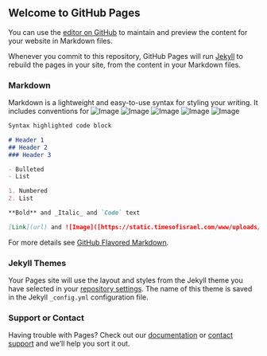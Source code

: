 ## Welcome to GitHub Pages

You can use the [editor on GitHub](https://github.com/kalutes/CS193_Fall18_Lab1/edit/master/index.md) to maintain and preview the content for your website in Markdown files.

Whenever you commit to this repository, GitHub Pages will run [Jekyll](https://jekyllrb.com/) to rebuild the pages in your site, from the content in your Markdown files.

### Markdown

Markdown is a lightweight and easy-to-use syntax for styling your writing. It includes conventions for
![Image](https://static.timesofisrael.com/www/uploads/2018/02/AP_17125344886020-e1518519835333.jpg) ![Image]([https://static.timesofisrael.com/www/uploads/2018/02/AP_17125344886020-e1518519835333.jpg]) ![Image](https://static.timesofisrael.com/www/uploads/2018/02/AP_17125344886020-e1518519835333.jpg) ![Image]([https://static.timesofisrael.com/www/uploads/2018/02/AP_17125344886020-e1518519835333.jpg]) ![Image]([https://static.timesofisrael.com/www/uploads/2018/02/AP_17125344886020-e1518519835333.jpg])
```markdown
Syntax highlighted code block

# Header 1
## Header 2
### Header 3

- Bulleted
- List

1. Numbered
2. List

**Bold** and _Italic_ and `Code` text

[Link](url) and ![Image]([https://static.timesofisrael.com/www/uploads/2018/02/AP_17125344886020-e1518519835333.jpg])
```

For more details see [GitHub Flavored Markdown](https://guides.github.com/features/mastering-markdown/).

### Jekyll Themes

Your Pages site will use the layout and styles from the Jekyll theme you have selected in your [repository settings](https://github.com/kalutes/CS193_Fall18_Lab1/settings). The name of this theme is saved in the Jekyll `_config.yml` configuration file.

### Support or Contact

Having trouble with Pages? Check out our [documentation](https://help.github.com/categories/github-pages-basics/) or [contact support](https://github.com/contact) and we’ll help you sort it out.
